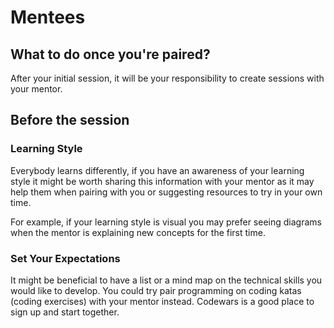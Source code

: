 # Mentees
## What to do once you're paired?
After your initial session, it will be your responsibility to create sessions with your mentor.

## Before the session
### Learning Style
Everybody learns differently, if you have an awareness of your learning style it might be worth sharing this information with your mentor as it may help them when pairing with you or suggesting resources to try in your own time. 

For example, if your learning style is visual you may prefer seeing diagrams when the mentor is explaining new concepts for the first time.

### Set Your Expectations
It might be beneficial to have a list or a mind map on the technical skills you would like to develop. You could try pair programming on coding katas (coding exercises) with your mentor instead. Codewars is a good place to sign up and start together.
